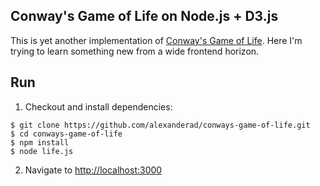 ## Conway's Game of Life on Node.js + D3.js
This is yet another implementation of [Conway's Game of Life](http://en.wikipedia.org/wiki/Conway%27s_Game_of_Life). Here I'm trying to learn something new from a wide frontend horizon.

## Run
1. Checkout and install dependencies:
  
  ```shell
  $ git clone https://github.com/alexanderad/conways-game-of-life.git
  $ cd conways-game-of-life
  $ npm install
  $ node life.js
  ```
  
2. Navigate to [http://localhost:3000](http://localhost:3000)
